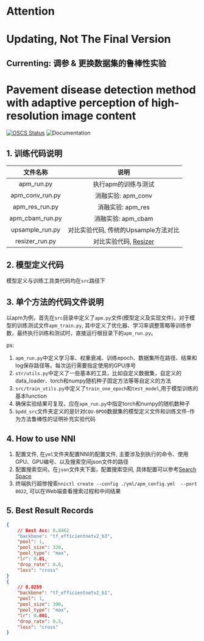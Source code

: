 <!--
 * @Author       : LiAo
 * @Date         : 2022-07-06 15:17:42
 * @LastEditTime : 2022-07-28 16:58:14
 * @LastAuthor   : LiAo
 * @Description  : Please add file description
-->


# **Attention**
# **Updating, Not The Final Version**
## Currenting: 调参 & 更换数据集的鲁棒性实验

# Pavement disease detection method with adaptive perception of high-resolution image content

[![OSCS Status](https://www.oscs1024.com/platform/badge/liyuanshuo/apm.svg?size=small)](https://www.oscs1024.com/project/liyuanshuo/apm?ref=badge_small)  ![Documentation](https://img.shields.io/badge/documentation-yes-brightgreen)  

## 1. 训练代码说明

|    文件名称     |                                                                              说明                                                                              |
| :-------------: | :------------------------------------------------------------------------------------------------------------------------------------------------------------: |
|   apm_run.py    |                                                                      执行apm的训练与测试                                                                       |
| apm_conv_run.py |                                                                       消融实验: apm_conv                                                                       |
| apm_res_run.py  |                                                                       消融实验: apm_res                                                                        |
| apm_cbam_run.py |                                                                       消融实验: apm_cbam                                                                       |
| upsample_run.py |                                                              对比实验代码, 传统的Upsample方法对比                                                              |
| resizer_run.py  | 对比实验代码,   [Resizer](https://openaccess.thecvf.com/content/ICCV2021/html/Talebi_Learning_To_Resize_Images_for_Computer_Vision_Tasks_ICCV_2021_paper.html) |


## 2. 模型定义代码

模型定义与训练工具类代码均在`src`路径下 


## 3. 单个方法的代码文件说明

以apm为例，首先在`src`目录中定义了`apm.py`文件(模型定义及实现文件)，对于模型的训练测试文件`apm_train.py`, 其中定义了优化器、学习率调整策略等训练参数，最终执行训练和测试时，直接运行根目录下的`apm_run.py`。

ps:
1. `apm_run.py`中定义学习率、权重衰减、训练epoch、数据集所在路径、结果和log保存路径等。每次运行需要指定使用的GPU序号
2. `str/utils.py`中定义了一些基本的工具，比如自定义数据集，自定义的data_loader、torch和numpy随机种子固定方法等等自定义的方法
3. `src/train_utils.py`中定义了`train_one_epoch`和`test_model`,用于模型训练的基本function
4. 确保实验结果可复现，应在`apm_run.py`中指定torch和numpy的随机数种子
5. `bpdd_src`文件夹定义的是针对`CQU-BPDD`数据集的模型定义文件和训练文件-作为方法鲁棒性的证明补充实验代码


## 4. How to use NNI

1. 配置文件, 在`yml`文件夹配置NNI的配置文件, 主要涉及到执行的命令、使用GPU、GPU编号、以及搜索空间json文件的路径
2. 配置搜索空间，在`json`文件夹下面，配置搜索空间, 具体配置可以参考[Search Space](https://nni.readthedocs.io/zh/stable/hpo/search_space.html)
3. 终端执行超惨搜索`nnictl create --config ./yml/apm_config.yml  --port 8022`, 可以在Web端查看搜索过程和中间结果

## 5. Best Result Records

```json
{
    // Best Acc: 0.8462
    "backbone": "tf_efficientnetv2_b3",
    "pool": 1,
    "pool_size": 320,
    "pool_type": "max",
    "lr": 0.01,
    "drop_rate": 0.6,
    "loss": "cross"
}
{
    // 0.8259
    "backbone": "tf_efficientnetv2_b1",
    "pool": 1,
    "pool_size": 300,
    "pool_type": "max",
    "lr": 0.001,
    "drop_rate": 0.5,
    "loss": "cross"
}
```